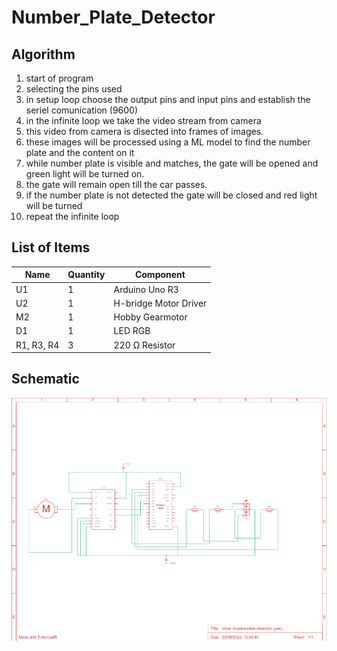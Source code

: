 # Number_Plate_Detector

## Algorithm
1. start of program
2. selecting the pins used
3. in setup loop choose the output pins and input pins and establish the seriel comunication (9600)
4. in the infinite loop we take the video stream from camera
5. this video from camera is disected into frames of images.
6. these images will be processed using a ML model to find the number plate and the content on it
7. while number plate is visible and matches, the gate will be opened and green light will be turned on.
8. the gate will remain open till the car passes.
9. if the number plate is not detected the gate will be closed and red light will be turned 
10. repeat the infinite loop

## List of Items
| Name       | Quantity | Component             |
|------------|----------|-----------------------|
| U1         | 1        | Arduino Uno R3        |
| U2         | 1        | H-bridge Motor Driver |
| M2         | 1        | Hobby Gearmotor       |
| D1         | 1        | LED RGB               |
| R1, R3, R4 | 3        | 220 Ω Resistor        |

## Schematic 
![Schematic](schematic.png)


